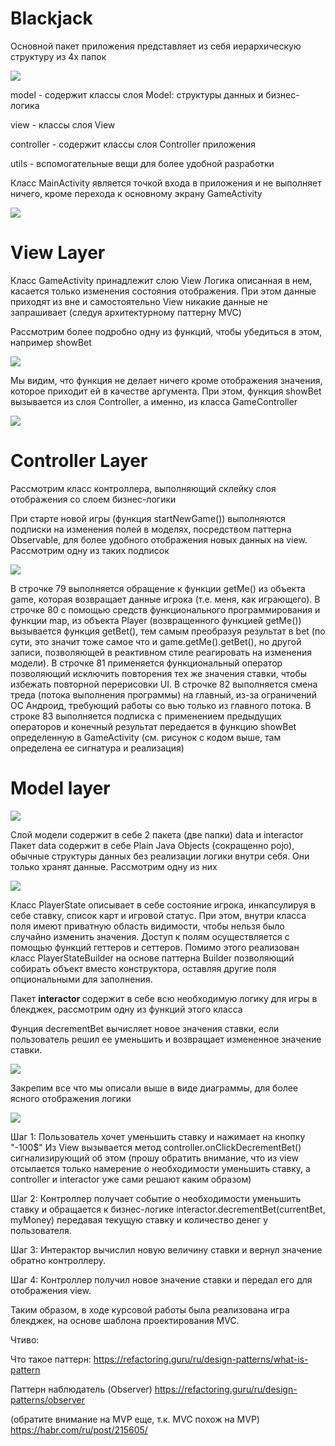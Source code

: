 # Blackjack

Основной пакет приложения представляет из себя иерархическую структуру из 4х папок

![](Untitled-83c88eea-4708-4019-92d6-5233428837b4.png)

model - содержит классы слоя Model: структуры данных и бизнес-логика

view - классы слоя View

controller - содержит классы слоя Controller приложения

utils - вспомогательные вещи для более удобной разработки

Класс MainActivity является точкой входа в приложения и не выполняет ничего, кроме перехода к основному экрану GameActivity

![](Untitled-99c859c3-864b-44f2-b111-2e3dfa3dd543.png)

# View Layer

Класс GameActivity принадлежит слою View
Логика описанная в нем, касается только изменения состояния отображения. При этом данные приходят из вне и самостоятельно View никакие данные не запрашивает (следуя архитектурному паттерну MVC)

Рассмотрим более подробно одну из функций, чтобы убедиться в этом, например showBet

![](Untitled-dcc333ac-e751-4c3a-9f4d-1e2f0de53fac.png)

Мы видим, что функция не делает ничего кроме отображения значения, которое приходит ей в качестве аргумента. При этом, функция showBet вызывается из слоя Controller, а именно, из класса GameController

![](Untitled-a58ec2a9-4e3d-4323-8adb-8e957ca845da.png)

# Controller Layer

Рассмотрим класс контроллера, выполняющий склейку слоя отображения со слоем бизнес-логики

При старте новой игры (функция startNewGame()) выполняются подписки на изменения полей в моделях, посредством паттерна Observable, для более удобного отображения новых данных на view. Рассмотрим одну из таких подписок

 

![](Untitled-53e270f8-3674-4dbc-8964-40b8c67709ba.png)

В строчке 79 выполняется обращение к функции getMe() из объекта game, которая возвращает данные игрока (т.е. меня, как играющего).
В строчке 80 с помощью средств функционального программирования и функции map, из объекта Player (возвращенного функцией getMe()) вызывается функция getBet(), тем самым преобразуя результат в bet (по сути, это значит тоже самое что и game.getMe().getBet(), но другой записи, позволяющей в реактивном стиле реагировать на изменения модели).
В строчке 81 применяется функциональный оператор позволяющий исключить повторения тех же значения ставки, чтобы избежать повторной перерисовки UI.
В строчке 82 выполняется смена треда (потока выполнения программы) на главный, из-за ограничений ОС Андроид, требующий работы со вью только из главного потока.
В строке 83 выполняется подписка с применением предыдущих операторов и конечный результат передается в функцию showBet определенную в GameActivity (см. рисунок с кодом выше, там определена ее сигнатура и реализация)    

# Model layer

![](Untitled-df65bd5a-3041-42a5-982a-2c9bc0eb4a74.png)

Слой модели содержит в себе 2 пакета (две папки) data и interactor
Пакет data содержит в себе Plain Java Objects (сокращенно pojo), обычные структуры данных без реализации логики внутри себя. Они только хранят данные. Рассмотрим одну из них 

![](Untitled-6ffac149-0f7f-449c-9ff1-763dec228c7d.png)

Класс PlayerState описывает в себе состояние игрока, инкапсулируя в себе ставку, список карт и игровой статус. 
При этом, внутри класса поля имеют приватную область видимости, чтобы нельзя было случайно изменить значения. Доступ к полям осуществляется с помощью функций геттеров и сеттеров.
Помимо этого реализован класс PlayerStateBuilder на основе паттерна Builder позволяющий собирать объект вместо конструктора, оставляя другие поля опциональными для заполнения.

Пакет **interactor** содержит в себе всю необходимую логику для игры в блекджек, рассмотрим одну из функций этого класса

Фунция decrementBet вычисляет новое значения ставки, если пользователь решил ее уменьшить и возвращает измененное значение ставки.

![](Untitled-e4389196-7029-461b-a7ea-b3ad812089b8.png)

Закрепим все что мы описали выше в виде диаграммы, для более ясного отображения логики

![](Untitled-122a8817-d53c-4785-8be7-f2841416d51a.png)

Шаг 1: Пользователь хочет уменьшить ставку и нажимает на кнопку "-100$"
Из View вызывается метод controller.onClickDecrementBet() сигнализирующий об этом (прошу обратить внимание, что из view отсылается только намерение о необходимости уменьшить ставку, а controller и interactor уже сами решают каким образом)

Шаг 2: Контроллер получает событие о необходимости уменьшить ставку и обращается к бизнес-логике interactor.decrementBet(currentBet, myMoney) передавая текущую ставку и количество денег у пользователя.

Шаг 3:  Интерактор вычислил новую величину ставки и вернул значение обратно контроллеру.

Шаг 4: Контроллер получил новое значение ставки и передал его для отображения view.

Таким образом, в ходе курсовой работы была реализована игра блекджек, на основе шаблона проектирования MVC.

Чтиво:

Что такое паттерн:
https://refactoring.guru/ru/design-patterns/what-is-pattern

Паттерн наблюдатель (Observer)
https://refactoring.guru/ru/design-patterns/observer

(обратите внимание на MVP еще, т.к. MVC похож на MVP)
https://habr.com/ru/post/215605/
